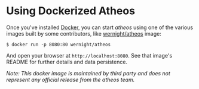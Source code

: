 Using Dockerized Atheos
=======================

Once you've installed [Docker](http://docker.com/), you can start *atheos* using one of the various images built by some contributors, like [wernight/atheos](https://hub.docker.com/r/wernight/atheos/) image:

    $ docker run -p 8080:80 wernight/atheos

And open your browser at `http://localhost:8080`. See that image's README for further details and data persistence.

_Note: This docker image is maintained by third party and does not represent any official release from the atheos team._